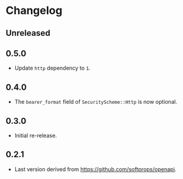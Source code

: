 # Changelog

## Unreleased

## 0.5.0

- Update `http` dependency to `1`.

## 0.4.0

- The `bearer_format` field of `SecurityScheme::Http` is now optional.

## 0.3.0

- Initial re-release.

## 0.2.1

- Last version derived from <https://github.com/softprops/openapi>.
